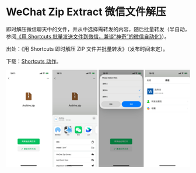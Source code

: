 # WeChat Zip Extract 微信文件解压

即时解压微信聊天中的文件，并从中选择需转发的内容，随后批量转发（半自动，参阅[《用 Shortcuts 批量发送文件到微信，兼谈“神奇”的微信自动化》](https://utgd.net/article/20417)）。

出处：《用 Shortcuts 即时解压 ZIP 文件并批量转发》（发布时间未定）。

下载：[Shortcuts 动作](https://www.icloud.com/shortcuts/bdb81f1f993046bd8c293423ac3f6cfe)。

![img](img.png)